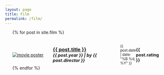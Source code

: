 ```yaml
---
layout: page
title: Film
permalink: /film/
---
```


<ul>
  {% for post in site.film %}
   <article class="post" style="margin-top: 30px;">
		<div
			class="entry"
			style="display: flex; justify-content: center; align-items: center">
			<div style="flex: 30%">
				<a href="{{ site.baseurl }}{{ post.url }}"
					><img
						id="cover-small"
						alt="movie poster"
						src="{{ post.cover }}"
				/></a>
			</div>
			<div style="flex: 50%">
				<a
					href="{{ site.baseurl }}{{ post.url }}"
					class="read-more">
						<h3 style="margin: 0;">{{ post.title }}</h3>
				</a>
				<h5 style="margin: 0;">{{ post.year }} | by {{ post.director }}</h5>
			</div>
			<div style="flex: 10%">
				<small> {{ post.date | date: "%B %d, %Y" }}</small>
			</div>
			<div style="flex: 10%">
				<h4 style="margin: 0;">{{ post.rating }}</h4>
			</div>
		</div>
	</article>
  {% endfor %}
</ul>
